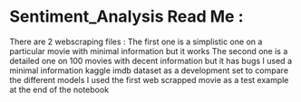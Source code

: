 ﻿# Sentiment_Analysis Read Me : 
There are 2 webscraping files : 
  The first one is a simplistic one on a particular movie with minimal information but it works
  The second one is a detailed one on 100 movies with decent information but it has bugs 
  I used a minimal information kaggle imdb dataset as a development set to compare the different models 
  I used the first web scrapped movie as a test example at the end of the notebook 
